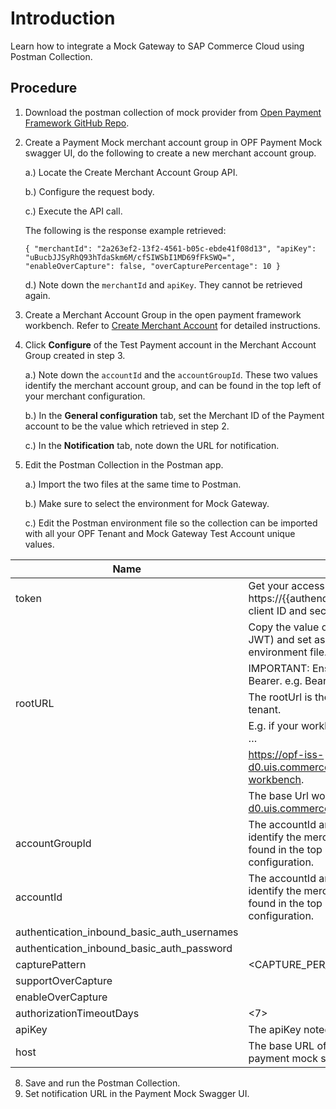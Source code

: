 # Introduction
Learn how to integrate a Mock Gateway to SAP Commerce Cloud using Postman Collection.

## Procedure
1.	Download the postman collection of mock provider from [Open Payment Framework GitHub Repo](https://github.com/opf-postman/commerce-cloud-open-payment-integration/tree/main/postman/paymentmock/Full%20Page).
   
2.	Create a Payment Mock merchant account group in OPF Payment Mock swagger UI, do the following to create a new merchant account group.
   
    a.) Locate the Create Merchant Account Group API.
   
    b.) Configure the request body.
   
    c.) Execute the API call.
  	
   	The following is the response example retrieved:
  	
  	``{
  "merchantId": "2a263ef2-13f2-4561-b05c-ebde41f08d13",
  "apiKey": "uBucbJJSyRhQ93hTdaSkm6M/cfSIWSbI1MD69fFkSWQ=",
  "enableOverCapture": false,
  "overCapturePercentage": 10
  }
``
  	
    d.) Note down the ``merchantId`` and ``apiKey``. They cannot be retrieved again.

3. Create a Merchant Account Group in the open payment framework workbench. Refer to [Create Merchant Account](https://help.sap.com/docs/SAP_COMMERCE_CLOUD_PUBLIC_CLOUD/0996ba68e5794b8ab51db8d25d4c9f8a/20a64f954df1425391757759011e7e6b.html)  for detailed instructions.
4. Click **Configure** of the Test Payment account in the Merchant Account Group created in step 3.

   a.) Note down the ``accountId`` and the ``accountGroupId``. These two values identify the merchant account group, and can be found in the top left of your merchant configuration.
   
   b.) In the **General configuration** tab, set the Merchant ID of the Payment account to be the value which retrieved in step 2.

   c.) In the **Notification** tab, note down the URL for notification.
   
6. Edit the Postman Collection in the Postman app.

   a.) Import the two files at the same time to Postman.

   b.) Make sure to select the environment for Mock Gateway.

   c.) Edit the Postman environment file so the collection can be imported with all your OPF Tenant and Mock Gateway Test Account unique values.
   
| Name                                                                                 | Description                                                  
| ------------------------------------------------------------------------------------ | ------------------------------------------------------------------ |
| token                                                                                | Get your access token using the auth endpoint https://{{authendpoint}}/oauth2/token and client ID and secret obtained from BTP Cockpit.
                                                                                       | Copy the value of the access_token field (it’s a JWT) and set as the token value in the environment file.
                                                                                       | IMPORTANT: Ensure the value is prefixed with Bearer. e.g. Bearer {{token}}.                                                                  |                  
| rootURL                                                                              | The rootUrl is the BASE URL of your OPF tenant.
                                                                                       | E.g. if your workbench/OPF cockpit url was this …
                                                                                       | https://opf-iss-d0.uis.commerce.stage.context.cloud.sap/opf-workbench.
                                                                                       | The base Url would be: https://opf-iss-d0.uis.commerce.stage.context.cloud.sap.                       |                  
| accountGroupId                                                                       | The accountId and accountGroupId values identify the merchant account group can be found in the top left of your merchant configuration.|                  
| accountId                                                                            | The accountId and accountGroupId values identify the merchant account group can be found in the top left of your merchant configuration.|                                                                                                     
| authentication_inbound_basic_auth_usernames                                          | <username>|                  
| authentication_inbound_basic_auth_password                                           | <password>     |                  
| capturePattern                                                                       | <CAPTURE_PER_SHIPMENT>     |                  
| supportOverCapture                                                                   | <True>     |                  
| enableOverCapture                                                                    | <True>   |                  
| authorizationTimeoutDays                                                             | <7>                    |                  
| apiKey                                                                               | The apiKey noted down in step 2.              |                  
| host                                                                                 | The base URL of your tenant account in OPF payment mock service.            |                  



8. Save and run the Postman Collection.
9. Set notification URL in the Payment Mock Swagger UI.






      





